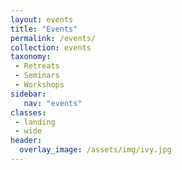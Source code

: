```yaml
---
layout: events
title: "Events"
permalink: /events/
collection: events
taxonomy: 
 - Retreats
 - Seminars
 - Workshops
sidebar:
   nav: "events"
classes:
 - landing
 - wide
header:
  overlay_image: /assets/img/ivy.jpg
---
```

